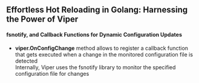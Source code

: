 ## Effortless Hot Reloading in Golang: Harnessing the Power of Viper
#### fsnotify, and Callback Functions for Dynamic Configuration Updates
* <b>viper.OnConfigChange</b> method allows to register a callback function that gets executed when a change in the monitored configuration file is detected<br>
  Internally, Viper uses the fsnotify library to monitor the specified configuration file for changes